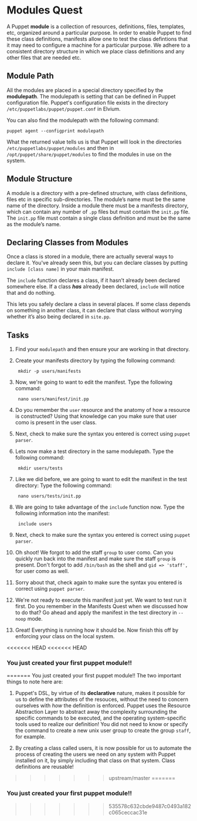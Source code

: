 
# Modules Quest

A Puppet **module** is a collection of resources, definitions, files, templates, etc, organized around a particular purpose. In order to enable Puppet to find these class definitions, manifests allow one to test the class defintions that it may need to configure a machine for a particular purpose. We adhere to a consistent directory structure in which we place class definitions and any other files that are needed etc.

## Module Path

All the modules are placed in a special directory specified by the **modulepath**. The modulepath is setting that can be defined in Puppet configuration file. Puppet's configuration file exists in the directory `/etc/puppetlabs/puppet/puppet.conf` in Elvium.

You can also find the modulepath with the following command:

    puppet agent --configprint modulepath

What the returned value tells us is that Puppet will look in the directories `/etc/puppetlabs/puppet/modules` and then in `/opt/puppet/share/puppet/modules` to find the modules in use on the system.

## Module Structure

<!-- In the future there can be a more advanced quest with understanding module structure -->

A module is a directory with a pre-defined structure, with class definitions, files etc in specific sub-directories. The module’s name must be the same name of the directory. Inside a module there must be a manifests directory, which can contain any number of `.pp` files but must contain the `init.pp` file. The `init.pp` file must contain a single class definition and must be the same as the module’s name.

## Declaring Classes from Modules

Once a class is stored in a module, there are actually several ways to declare it. You've already seen this, but you can declare classes by putting `include [class name]` in your main manifest.

The `include` function declares a class, if it hasn’t already been declared somewhere else. If a class _**has**_ already been declared, `include` will notice that and do nothing.

This lets you safely declare a class in several places. If some class depends on something in another class, it can declare that class without worrying whether it’s also being declared in `site.pp`.

## Tasks

1. Find your `modulepath` and then ensure your are working in that directory.

2. Create your manifests directory by typing the following command:

		mkdir -p users/manifests

3. Now, we're going to want to edit the manifest. Type the following command:

		nano users/manifest/init.pp

4. Do you remember the `user` resource and the anatomy of how a resource is constructed? Using that knowledge can you make sure that user como is present in the user class.

5. Next, check to make sure the syntax you entered is correct using `puppet parser`.

6. Lets now make a test directory in the same modulepath. Type the following command:

		mkdir users/tests

7. Like we did before, we are going to want to edit the manifest in the test directory: Type the following command:

		nano users/tests/init.pp

8. We are going to take advantage of the `include` function now. Type the following information into the manifest:

		include users

9. Next, check to make sure the syntax you entered is correct using `puppet parser`.

10. Oh shoot! We forgot to add the staff `group` to user como. Can you quickly run back into the manifest and make sure the staff `group` is present. Don't forgot to add `/bin/bash` as the shell and `gid => 'staff',` for user como as well.

11. Sorry about that, check again to make sure the syntax you entered is correct using `puppet parser`.

12. We're not ready to execute this manifest just yet. We want to test run it first. Do you remember in the Manifests Quest when we discussed how to do that? Go ahead and apply the manifest in the test directory in `--noop` mode.

13. Great! Everything is running how it should be. Now finish this off by enforcing your class on the local system.

<<<<<<< HEAD
<<<<<<< HEAD
### You just created your first puppet module!! ###
=======
You just created your first puppet module!! The two important things to note here are:
1.  Puppet's DSL, by virtue of its __declarative__ nature, makes it possible for us to define the attributes of the resouces, without the need to concern ourselves with _how_ the definition is enforced. Puppet uses the Resource Abstraction Layer to abstract away the complexity surrounding the specific commands to be executed, and the operating system-specific tools used to realize our definition! You did not need to know or specify the command to create a new unix user group to create the group `staff`, for example.
2. By creating a class called users, it is now possible for us to automate the process of creating the users we need on any system with Puppet installed on it, by simply including that class on that system. Class definitions are reusable!
>>>>>>> upstream/master
=======
### You just created your first puppet module!! ###
>>>>>>> 535578c632cbde9487c0493a182c065ceccac31e
